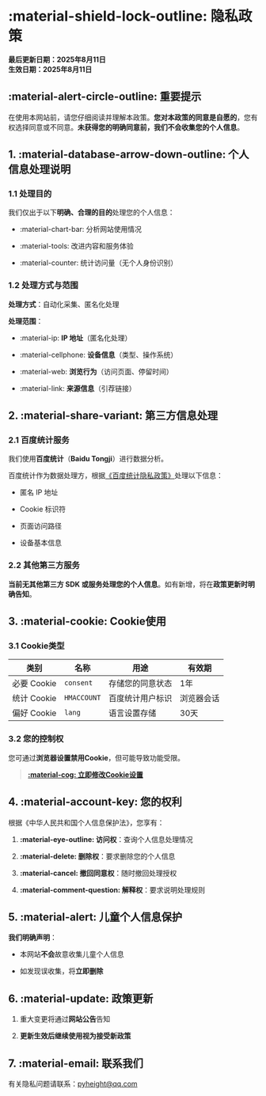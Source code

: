 # :material-shield-lock-outline: 隐私政策

**最后更新日期：2025年8月11日**  
**生效日期：2025年8月11日**  

## :material-alert-circle-outline: 重要提示

在使用本网站前，请您仔细阅读并理解本政策。**您对本政策的同意是自愿的**，您有权选择同意或不同意。**未获得您的明确同意前，我们不会收集您的个人信息**。

## 1. :material-database-arrow-down-outline: 个人信息处理说明

### 1.1 处理目的

我们仅出于以下**明确、合理的目的**处理您的个人信息：

- :material-chart-bar: 分析网站使用情况

- :material-tools: 改进内容和服务体验

- :material-counter: 统计访问量（无个人身份识别）

### 1.2 处理方式与范围

**处理方式**：自动化采集、匿名化处理  

**处理范围**：

- :material-ip: **IP 地址**（匿名化处理）

- :material-cellphone: **设备信息**（类型、操作系统）

- :material-web: **浏览行为**（访问页面、停留时间）

- :material-link: **来源信息**（引荐链接）

## 2. :material-share-variant: 第三方信息处理

### 2.1 百度统计服务

我们使用**百度统计**（**Baidu Tongji**）进行数据分析。

百度统计作为数据处理方，根据[《百度统计隐私政策》](https://tongji.baidu.com/web/help/article?id=330&type=0)处理以下信息：

- 匿名 IP 地址

- Cookie 标识符

- 页面访问路径

- 设备基本信息

### 2.2 其他第三方服务

**当前无其他第三方 SDK 或服务处理您的个人信息**。如有新增，将在**政策更新时明确告知**。

## 3. :material-cookie: Cookie使用

### 3.1 Cookie类型

| 类别 | 名称 | 用途 | 有效期 |
|------|------|------|--------|
| 必要 Cookie | `consent` | 存储您的同意状态 | 1年 |
| 统计 Cookie | `HMACCOUNT` | 百度统计用户标识 | 浏览器会话 |
| 偏好 Cookie | `lang` | 语言设置存储 | 30天 |

### 3.2 您的控制权

您可通过**浏览器设置禁用Cookie**，但可能导致功能受限。

> [**:material-cog: 立即修改Cookie设置**](#__consent)

## 4. :material-account-key: 您的权利

根据《中华人民共和国个人信息保护法》，您享有：

1. **:material-eye-outline: 访问权**：查询个人信息处理情况

2. **:material-delete: 删除权**：要求删除您的个人信息

3. **:material-cancel: 撤回同意权**：随时撤回处理授权

4. **:material-comment-question: 解释权**：要求说明处理规则

## 5. :material-alert: 儿童个人信息保护

**我们明确声明**：

- 本网站**不会**故意收集儿童个人信息

- 如发现误收集，将**立即删除**

## 6. :material-update: 政策更新

1. 重大变更将通过**网站公告**告知

2. **更新生效后继续使用视为接受新政策**

## 7. :material-email: 联系我们

有关隐私问题请联系：pyheight@qq.com
